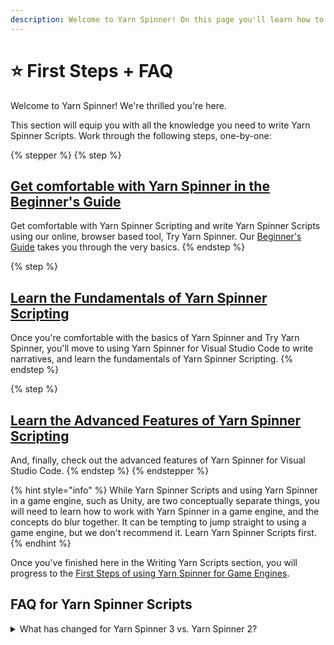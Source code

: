 ```yaml
---
description: Welcome to Yarn Spinner! On this page you'll learn how to get started.
---
```


# ⭐ First Steps + FAQ

Welcome to Yarn Spinner! We're thrilled you're here.

This section will equip you with all the knowledge you need to write Yarn Spinner Scripts. Work through the following steps, one-by-one:

{% stepper %}
{% step %}
## [Get comfortable with Yarn Spinner in the Beginner's Guide](try-yarn-spinner.md)

Get comfortable with Yarn Spinner Scripting and write Yarn Spinner Scripts using our online, browser based tool, Try Yarn Spinner. Our [Beginner's Guide](try-yarn-spinner.md) takes you through the very basics.
{% endstep %}

{% step %}
## [Learn the Fundamentals of Yarn Spinner Scripting](syntax-basics/editing-with-vs-code/)

Once you're comfortable with the basics of Yarn Spinner and Try Yarn Spinner, you'll move to using Yarn Spinner for Visual Studio Code to write narratives, and learn the fundamentals of Yarn Spinner Scripting.
{% endstep %}

{% step %}
## [Learn the Advanced Features of Yarn Spinner Scripting](syntax-basics/editing-with-vs-code/)

And, finally, check out the advanced features of Yarn Spinner for Visual Studio Code.
{% endstep %}
{% endstepper %}

{% hint style="info" %}
While Yarn Spinner Scripts and using Yarn Spinner in a game engine, such as Unity, are two conceptually separate things, you will need to learn how to work with Yarn Spinner in a game engine, and the concepts do blur together. It can be tempting to jump straight to using a game engine, but we don't recommend it. Learn Yarn Spinner Scripts first.
{% endhint %}

Once you've finished here in the Writing Yarn Scripts section, you will progress to the [First Steps of using Yarn Spinner for Game Engines](../yarn-spinner-for-unity/overview.md).

## FAQ for Yarn Spinner Scripts

<details>

<summary>What has changed for Yarn Spinner 3 vs. Yarn Spinner 2?</summary>

...TODO...

</details>
